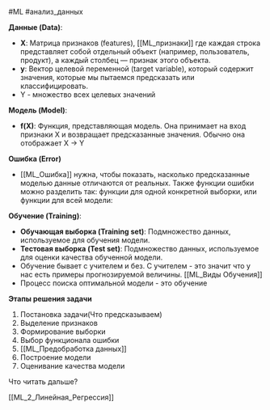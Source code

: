 #ML #анализ_данных 

  
 **Данные (Data)**:
- **X**: Матрица признаков (features), [[ML_признаки]] где каждая строка представляет собой отдельный объект (например, пользователь, продукт), а каждый столбец — признак этого объекта.
- **y**: Вектор целевой переменной (target variable), который содержит значения, которые мы пытаемся предсказать или классифицировать.
- Y - множество всех целевых значений


**Модель (Model)**:
-  **f(X)**: Функция, представляющая модель. Она принимает на вход признаки X и возвращает предсказанные значения. Обычно она отображает X -> Y

**Ошибка (Error)** 
- [[ML_Ошибка]] нужна, чтобы показать, насколько предсказанные моделью данные отличаются от реальных. Также функции ошибки можно разделить так: функции для одной конкретной выборки, или функции для всей модели:


**Обучение (Training)**:
 - **Обучающая выборка (Training set)**: Подмножество данных, используемое для обучения модели.
- **Тестовая выборка (Test set)**: Подмножество данных, используемое для оценки качества обученной модели.
- Обучение бывает с учителем и без. С учителем - это значит что у нас есть примеры прогнозируемой величины. [[ML_Виды Обучения]]
- Процесс поиска оптимальной модели - это обучение

**Этапы решения задачи**
1. Постановка задачи(Что предсказываем)
2. Выделение признаков
3. Формирование выборки
4. Выбор функционала ошибки
5. [[ML_Предобработка данных]]
6. Построение модели
7. Оценивание качества модели

Что читать дальше?

[[ML_2_Линейная_Регрессия]]
